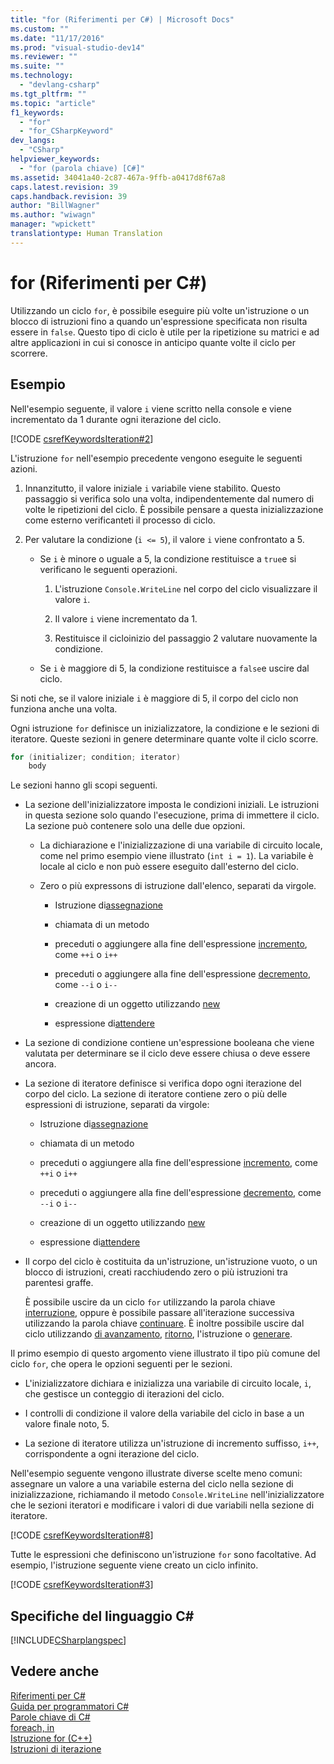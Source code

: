 ```yaml
---
title: "for (Riferimenti per C#) | Microsoft Docs"
ms.custom: ""
ms.date: "11/17/2016"
ms.prod: "visual-studio-dev14"
ms.reviewer: ""
ms.suite: ""
ms.technology: 
  - "devlang-csharp"
ms.tgt_pltfrm: ""
ms.topic: "article"
f1_keywords: 
  - "for"
  - "for_CSharpKeyword"
dev_langs: 
  - "CSharp"
helpviewer_keywords: 
  - "for (parola chiave) [C#]"
ms.assetid: 34041a40-2c87-467a-9ffb-a0417d8f67a8
caps.latest.revision: 39
caps.handback.revision: 39
author: "BillWagner"
ms.author: "wiwagn"
manager: "wpickett"
translationtype: Human Translation
---
```

# for (Riferimenti per C#)
Utilizzando un ciclo `for`, è possibile eseguire più volte un'istruzione o un blocco di istruzioni fino a quando un'espressione specificata non risulta essere in `false`.  Questo tipo di ciclo è utile per la ripetizione su matrici e ad altre applicazioni in cui si conosce in anticipo quante volte il ciclo per scorrere.  
  
## Esempio  
 Nell'esempio seguente, il valore `i` viene scritto nella console e viene incrementato da 1 durante ogni iterazione del ciclo.  
  
 [!CODE [csrefKeywordsIteration#2](../CodeSnippet/VS_Snippets_VBCSharp/csrefKeywordsIteration#2)]  
  
 L'istruzione `for` nell'esempio precedente vengono eseguite le seguenti azioni.  
  
1.  Innanzitutto, il valore iniziale `i` variabile viene stabilito.  Questo passaggio si verifica solo una volta, indipendentemente dal numero di volte le ripetizioni del ciclo.  È possibile pensare a questa inizializzazione come esterno verificanteti il processo di ciclo.  
  
2.  Per valutare la condizione \(`i <= 5`\), il valore `i` viene confrontato a 5.  
  
    -   Se `i` è minore o uguale a 5, la condizione restituisce a `true`e si verificano le seguenti operazioni.  
  
        1.  L'istruzione `Console.WriteLine` nel corpo del ciclo visualizzare il valore `i`.  
  
        2.  Il valore `i` viene incrementato da 1.  
  
        3.  Restituisce il cicloinizio del passaggio 2 valutare nuovamente la condizione.  
  
    -   Se `i` è maggiore di 5, la condizione restituisce a `false`e uscire dal ciclo.  
  
 Si noti che, se il valore iniziale `i` è maggiore di 5, il corpo del ciclo non funziona anche una volta.  
  
 Ogni istruzione `for` definisce un inizializzatore, la condizione e le sezioni di iteratore.  Queste sezioni in genere determinare quante volte il ciclo scorre.  
  
```c#  
for (initializer; condition; iterator)  
    body  
```  
  
 Le sezioni hanno gli scopi seguenti.  
  
-   La sezione dell'inizializzatore imposta le condizioni iniziali.  Le istruzioni in questa sezione solo quando l'esecuzione, prima di immettere il ciclo.  La sezione può contenere solo una delle due opzioni.  
  
    -   La dichiarazione e l'inizializzazione di una variabile di circuito locale, come nel primo esempio viene illustrato \(`int i = 1`\).  La variabile è locale al ciclo e non può essere eseguito dall'esterno del ciclo.  
  
    -   Zero o più expressons di istruzione dall'elenco, separati da virgole.  
  
        -   Istruzione di[assegnazione](../../../csharp/language-reference/operators/assignment-operator.md)  
  
        -   chiamata di un metodo  
  
        -   preceduti o aggiungere alla fine dell'espressione [incremento](../../../csharp/language-reference/operators/increment-operator.md), come `++i` o `i++`  
  
        -   preceduti o aggiungere alla fine dell'espressione [decremento](../../../csharp/language-reference/operators/decrement-operator.md), come `--i` o `i--`  
  
        -   creazione di un oggetto utilizzando [new](../../../csharp/language-reference/keywords/new-operator.md)  
  
        -   espressione di[attendere](../../../csharp/language-reference/keywords/await.md)  
  
-   La sezione di condizione contiene un'espressione booleana che viene valutata per determinare se il ciclo deve essere chiusa o deve essere ancora.  
  
-   La sezione di iteratore definisce si verifica dopo ogni iterazione del corpo del ciclo.  La sezione di iteratore contiene zero o più delle espressioni di istruzione, separati da virgole:  
  
    -   Istruzione di[assegnazione](../../../csharp/language-reference/operators/assignment-operator.md)  
  
    -   chiamata di un metodo  
  
    -   preceduti o aggiungere alla fine dell'espressione [incremento](../../../csharp/language-reference/operators/increment-operator.md), come `++i` o `i++`  
  
    -   preceduti o aggiungere alla fine dell'espressione [decremento](../../../csharp/language-reference/operators/decrement-operator.md), come `--i` o `i--`  
  
    -   creazione di un oggetto utilizzando [new](../../../csharp/language-reference/keywords/new-operator.md)  
  
    -   espressione di[attendere](../../../csharp/language-reference/keywords/await.md)  
  
-   Il corpo del ciclo è costituita da un'istruzione, un'istruzione vuoto, o un blocco di istruzioni, creati racchiudendo zero o più istruzioni tra parentesi graffe.  
  
     È possibile uscire da un ciclo `for` utilizzando la parola chiave [interruzione](../../../csharp/language-reference/keywords/break.md), oppure è possibile passare all'iterazione successiva utilizzando la parola chiave [continuare](../../../csharp/language-reference/keywords/continue.md).  È inoltre possibile uscire dal ciclo utilizzando [di avanzamento](../../../csharp/language-reference/keywords/goto.md), [ritorno](../../../csharp/language-reference/keywords/return.md), l'istruzione o [generare](../../../csharp/language-reference/keywords/throw.md).  
  
 Il primo esempio di questo argomento viene illustrato il tipo più comune del ciclo `for`, che opera le opzioni seguenti per le sezioni.  
  
-   L'inizializzatore dichiara e inizializza una variabile di circuito locale, `i`, che gestisce un conteggio di iterazioni del ciclo.  
  
-   I controlli di condizione il valore della variabile del ciclo in base a un valore finale noto, 5.  
  
-   La sezione di iteratore utilizza un'istruzione di incremento suffisso, `i++`, corrispondente a ogni iterazione del ciclo.  
  
 Nell'esempio seguente vengono illustrate diverse scelte meno comuni: assegnare un valore a una variabile esterna del ciclo nella sezione di inizializzazione, richiamando il metodo `Console.WriteLine` nell'inizializzatore che le sezioni iteratori e modificare i valori di due variabili nella sezione di iteratore.  
  
 [!CODE [csrefKeywordsIteration#8](../CodeSnippet/VS_Snippets_VBCSharp/csrefKeywordsIteration#8)]  
  
 Tutte le espressioni che definiscono un'istruzione `for` sono facoltative.  Ad esempio, l'istruzione seguente viene creato un ciclo infinito.  
  
 [!CODE [csrefKeywordsIteration#3](../CodeSnippet/VS_Snippets_VBCSharp/csrefKeywordsIteration#3)]  
  
## Specifiche del linguaggio C\#  
 [!INCLUDE[CSharplangspec](../../../csharp/language-reference/keywords/includes/csharplangspec_md.md)]  
  
## Vedere anche  
 [Riferimenti per C\#](../../../csharp/language-reference/index.md)   
 [Guida per programmatori C\#](../../../csharp/programming-guide/index.md)   
 [Parole chiave di C\#](../../../csharp/language-reference/keywords/index.md)   
 [foreach, in](../../../csharp/language-reference/keywords/foreach-in.md)   
 [Istruzione for \(C\+\+\)](/visual-cpp/cpp/for-statement-cpp)   
 [Istruzioni di iterazione](../../../csharp/language-reference/keywords/iteration-statements.md)